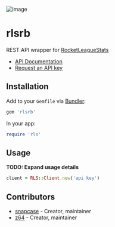 ![image](http://imgur.com/ebyJ0pD.jpg)

# **rlsrb**

REST API wrapper for [RocketLeagueStats](https://rocketleaguestats.com/)

- [API Documentation](http://documentation.rocketleaguestats.com/)
- [Request an API key](https://developers.rocketleaguestats.com/)

## Installation

Add to your `Gemfile` via [Bundler](http://bundler.io/):

```ruby
gem 'rlsrb'
```

In your app:
```ruby
require 'rls'
```

## Usage

**TODO: Expand usage details**
```ruby
client = RLS::Client.new('api key')
```

## Contributors

- [snapcase](https://github.com/snapcase) - Creator, maintainer
- [z64](https://github.com/z64) - Creator, maintainer
